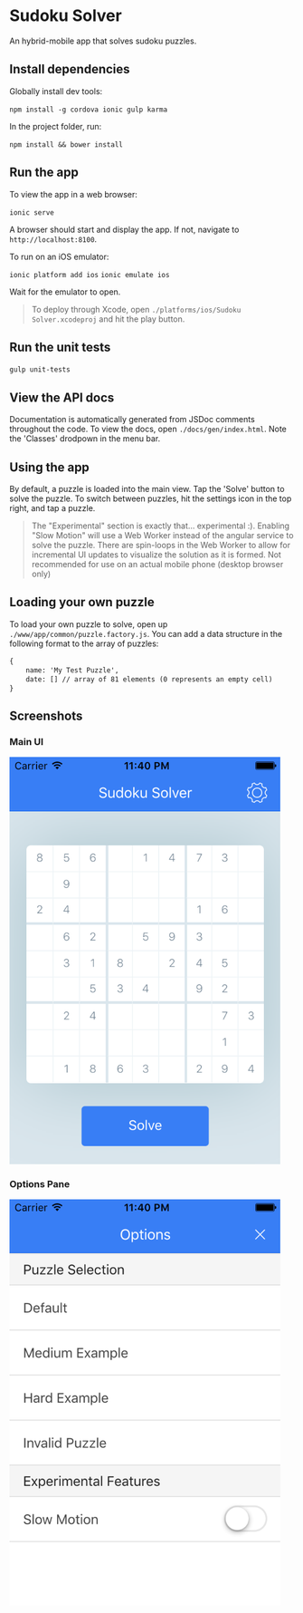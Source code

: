 # Sudoku Solver

An hybrid-mobile app that solves sudoku puzzles.

## Install dependencies

Globally install dev tools:

`npm install -g cordova ionic gulp karma`

In the project folder, run:

`npm install && bower install`

## Run the app

To view the app in a web browser:

`ionic serve`

A browser should start and display the app. If not, navigate to `http://localhost:8100`.

To run on an iOS emulator:

`ionic platform add ios`
`ionic emulate ios`

Wait for the emulator to open.

> To deploy through Xcode, open `./platforms/ios/Sudoku Solver.xcodeproj` and hit the play button.

## Run the unit tests

`gulp unit-tests`

## View the API docs

Documentation is automatically generated from JSDoc comments throughout the code. To view the docs, open `./docs/gen/index.html`. Note the 'Classes' drodpown in the menu bar.

## Using the app

By default, a puzzle is loaded into the main view. Tap the 'Solve' button to solve the puzzle. To switch between puzzles, hit the settings icon in the top right, and tap a puzzle.

> The "Experimental" section is exactly that... experimental :). Enabling "Slow Motion" will use a Web Worker instead of the angular service to solve the puzzle. There are spin-loops in the Web Worker to allow for incremental UI updates to visualize the solution as it is formed. Not recommended for use on an actual mobile phone (desktop browser only)

## Loading your own puzzle

To load your own puzzle to solve, open up `./www/app/common/puzzle.factory.js`. You can add a data structure in the following format to the array of puzzles:

```
{
    name: 'My Test Puzzle',
    date: [] // array of 81 elements (0 represents an empty cell)
}
```

## Screenshots

### Main UI

![alt text](screenshots/main.png "Main UI")

### Options Pane

![alt text](screenshots/options.png "Options Pane")
